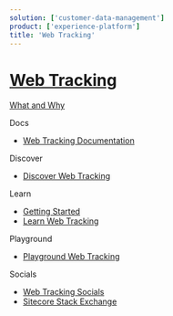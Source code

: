 ```yaml
---
solution: ['customer-data-management']
product: ['experience-platform']
title: 'Web Tracking'
---
```


# [Web Tracking]()

[What and Why]()

Docs

- [Web Tracking Documentation](https://doc.sitecore.com/en/developers/101/sitecore-experience-platform/web-tracking.html)

Discover

- [Discover Web Tracking]()

Learn

- [Getting Started]()
- [Learn Web Tracking]()

Playground

- [Playground Web Tracking]()

Socials

- [Web Tracking Socials]()
- [Sitecore Stack Exchange](https://sitecore.stackexchange.com/questions/tagged/tracking)
